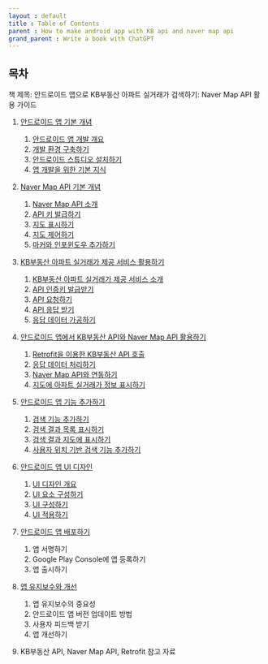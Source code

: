```yaml
---
layout : default
title : Table of Contents
parent : How to make android app with KB api and naver map api
grand_parent : Write a book with ChatGPT 
---
```


## 목차

책 제목: 안드로이드 앱으로 KB부동산 아파트 실거래가 검색하기: Naver Map API 활용 가이드

1. [안드로이드 앱 기본 개념](./chapter1.md)

    1. [안드로이드 앱 개발 개요](./chapter1.md#안드로이드-앱-개발-개요)
    2. [개발 환경 구축하기](./chapter1.md#개발-환경-구축하기)
    3. [안드로이드 스튜디오 설치하기](./chapter1.md#안드로이드-스튜디오-설치하기)
    4. [앱 개발을 위한 기본 지식](./chapter1.md#앱-개발을-위한-기본-지식)

2. [Naver Map API 기본 개념](./chapter2.md)

    1. [Naver Map API 소개](./chapter2.md#naver-map-api-소개)
    2. [API 키 발급하기](./chapter2.md#api-키-발급하기)
    3. [지도 표시하기](./chapter2.md#지도-표시하기)
    4. [지도 제어하기](./chapter2.md#지도-제어하기)
    5. [마커와 인포윈도우 추가하기](./chapter2.md#마커와-인포윈도우-추가하기)

3.  [KB부동산 아파트 실거래가 제공 서비스 활용하기](./chapter3.md)

    1. [KB부동산 아파트 실거래가 제공 서비스 소개](./chapter3.md#kb부동산-아파트-실거래가-제공-서비스-소개)
    2. [API 인증키 발급받기](./chapter3.md#api-인증키-발급받기)
    3. [API 요청하기](./chapter3.md#api-요청하기)
    4. [API 응답 받기](./chapter3.md#api-응답-받기)
    5. [응답 데이터 가공하기](./chapter3.md#응답-데이터-가공하기)

4. [안드로이드 앱에서 KB부동산 API와 Naver Map API 활용하기](./chapter4.md)

    1. [Retrofit을 이용한 KB부동산 API 호출](./chapter4.md#retrofit을-이용한-kb부동산-api-호출)
    2. [응답 데이터 처리하기](./chapter4.md#응답-데이터-처리하기)
    3. [Naver Map API와 연동하기](./chapter4.md#naver-map-api와-연동하기)
    4. [지도에 아파트 실거래가 정보 표시하기](./chapter4.md#지도에-아파트-실거래가-정보-표시하기)

5. [안드로이드 앱 기능 추가하기](./chapter5.md)

    1. [검색 기능 추가하기](./chapter5.md#검색-기능-추가하기)
    2. [검색 결과 목록 표시하기](./chapter5.md#검색-결과-목록-표시하기)
    3. [검색 결과 지도에 표시하기](./chapter5.md#검색-결과-지도에-표시하기)
    4. [사용자 위치 기반 검색 기능 추가하기](./chapter5.md#사용자-위치-기반-검색-기능-추가하기)

6. [안드로이드 앱 UI 디자인](./chapter6.md)

    1. [UI 디자인 개요](./chapter6.md#ui-디자인-개요)
    2. [UI 요소 구성하기](./chapter6.md#ui-요소-구성하기)
    3. [UI 구성하기](./chapter6.md#ui-구성하기)
    4. [UI 적용하기](./chapter6.md#ui-적용하기)

7. [안드로이드 앱 배포하기](./chapter7.md)

    1. 앱 서명하기
    2. Google Play Console에 앱 등록하기
    3. 앱 출시하기

8. [앱 유지보수와 개선](./chapter8.md)

    1. 앱 유지보수의 중요성
    2. 안드로이드 앱 버전 업데이트 방법
    3. 사용자 피드백 받기
    4. 앱 개선하기

9. KB부동산 API, Naver Map API, Retrofit 참고 자료